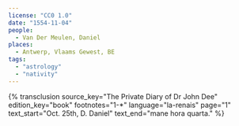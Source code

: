 ```yaml
---
license: "CC0 1.0"
date: "1554-11-04"
people:
  - Van Der Meulen, Daniel
places:
  - Antwerp, Vlaams Gewest, BE
tags:
  - "astrology"
  - "nativity"
---
```

{% transclusion
  source_key="The Private Diary of Dr John Dee"
  edition_key="book"
  footnotes="1-*"
  language="la-renais"
  page="1"
  text_start="Oct. 25th, D. Daniel"
  text_end="mane hora quarta."
%}
